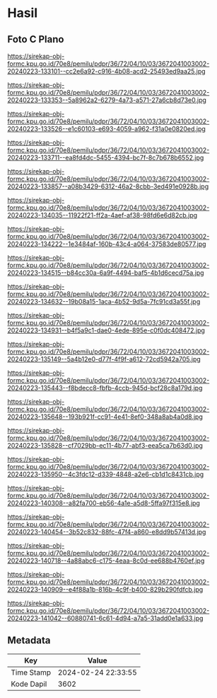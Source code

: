 # Hasil

## Foto C Plano

https://sirekap-obj-formc.kpu.go.id/70e8/pemilu/pdpr/36/72/04/10/03/3672041003002-20240223-133101--cc2e6a92-c916-4b08-acd2-25493ed9aa25.jpg

https://sirekap-obj-formc.kpu.go.id/70e8/pemilu/pdpr/36/72/04/10/03/3672041003002-20240223-133353--5a8962a2-6279-4a73-a571-27a6cb8d73e0.jpg

https://sirekap-obj-formc.kpu.go.id/70e8/pemilu/pdpr/36/72/04/10/03/3672041003002-20240223-133526--e1c60103-e693-4059-a962-f31a0e0820ed.jpg

https://sirekap-obj-formc.kpu.go.id/70e8/pemilu/pdpr/36/72/04/10/03/3672041003002-20240223-133711--ea8fd4dc-5455-4394-bc7f-8c7b678b6552.jpg

https://sirekap-obj-formc.kpu.go.id/70e8/pemilu/pdpr/36/72/04/10/03/3672041003002-20240223-133857--a08b3429-6312-46a2-8cbb-3ed491e0928b.jpg

https://sirekap-obj-formc.kpu.go.id/70e8/pemilu/pdpr/36/72/04/10/03/3672041003002-20240223-134035--11922f21-ff2a-4aef-af38-98fd6e6d82cb.jpg

https://sirekap-obj-formc.kpu.go.id/70e8/pemilu/pdpr/36/72/04/10/03/3672041003002-20240223-134222--1e3484af-160b-43c4-a064-37583de80577.jpg

https://sirekap-obj-formc.kpu.go.id/70e8/pemilu/pdpr/36/72/04/10/03/3672041003002-20240223-134515--b84cc30a-6a9f-4494-baf5-4b1d6cecd75a.jpg

https://sirekap-obj-formc.kpu.go.id/70e8/pemilu/pdpr/36/72/04/10/03/3672041003002-20240223-134632--19b08a15-1aca-4b52-9d5a-7fc91cd3a55f.jpg

https://sirekap-obj-formc.kpu.go.id/70e8/pemilu/pdpr/36/72/04/10/03/3672041003002-20240223-134931--b4f5a9c1-dae0-4ede-895e-c0f0dc408472.jpg

https://sirekap-obj-formc.kpu.go.id/70e8/pemilu/pdpr/36/72/04/10/03/3672041003002-20240223-135149--5a4b12e0-d77f-4f9f-a612-72cd5942a705.jpg

https://sirekap-obj-formc.kpu.go.id/70e8/pemilu/pdpr/36/72/04/10/03/3672041003002-20240223-135443--f8bdecc8-fbfb-4ccb-945d-bcf28c8a179d.jpg

https://sirekap-obj-formc.kpu.go.id/70e8/pemilu/pdpr/36/72/04/10/03/3672041003002-20240223-135648--193b921f-cc91-4e41-8ef0-348a8ab4a0d8.jpg

https://sirekap-obj-formc.kpu.go.id/70e8/pemilu/pdpr/36/72/04/10/03/3672041003002-20240223-135828--cf7029bb-ec11-4b77-abf3-eea5ca7b63d0.jpg

https://sirekap-obj-formc.kpu.go.id/70e8/pemilu/pdpr/36/72/04/10/03/3672041003002-20240223-135950--4c3fdc12-d339-4848-a2e6-cb1d1c8431cb.jpg

https://sirekap-obj-formc.kpu.go.id/70e8/pemilu/pdpr/36/72/04/10/03/3672041003002-20240223-140308--a82fa700-eb56-4a1e-a5d8-5ffa97f315e8.jpg

https://sirekap-obj-formc.kpu.go.id/70e8/pemilu/pdpr/36/72/04/10/03/3672041003002-20240223-140454--3b52c832-88fc-47f4-a860-e8dd9b57413d.jpg

https://sirekap-obj-formc.kpu.go.id/70e8/pemilu/pdpr/36/72/04/10/03/3672041003002-20240223-140718--4a88abc6-c175-4eaa-8c0d-ee688b4760ef.jpg

https://sirekap-obj-formc.kpu.go.id/70e8/pemilu/pdpr/36/72/04/10/03/3672041003002-20240223-140909--e4f88a1b-816b-4c9f-b400-829b290fdfcb.jpg

https://sirekap-obj-formc.kpu.go.id/70e8/pemilu/pdpr/36/72/04/10/03/3672041003002-20240223-141042--60880741-6c61-4d94-a7a5-31add0e1a633.jpg


## Metadata

| Key        | Value               |
| ---------- | ------------------- |
| Time Stamp | 2024-02-24 22:33:55 |
| Kode Dapil | 3602                |



